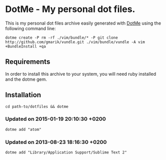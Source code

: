 DotMe - My personal dot files.
===

This is my personal dot files archive easily generated with [DotMe](http://rubygems.org/gems/dotme) using the following command line:

    dotme create -P rm -rf ./vim/bundle/* -P git clone http://github.com/gmarik/vundle.git ./vim/bundle/vundle -A vim +BundleInstall +qa

## Requirements

In order to install this archive to your system, you will need ruby installed and the dotme gem.

## Installation

    cd path-to/dotfiles && dotme

### Updated on 2015-01-19 20:10:30 +0200

    dotme add "atom"

### Updated on 2013-08-23 18:16:30 +0200

    dotme add "Library/Application Support/Sublime Text 2"
